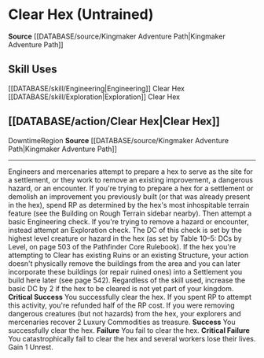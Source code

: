 ﻿---
id: '11'
name: Clear Hex
rarity: Common
rus_type_level: null
source: '[[DATABASE/source/Kingmaker Adventure Path|Kingmaker Adventure Path]]'
trait: null
type: General Skill Action

---
# Clear Hex (Untrained)

**Source** [[DATABASE/source/Kingmaker Adventure Path|Kingmaker Adventure Path]]

## Skill Uses

[[DATABASE/skill/Engineering|Engineering]] Clear Hex
[[DATABASE/skill/Exploration|Exploration]] Clear Hex

## [[DATABASE/action/Clear Hex|Clear Hex]]

<span class="item-trait">Downtime</span><span class="item-trait">Region</span>
**Source** [[DATABASE/source/Kingmaker Adventure Path|Kingmaker Adventure Path]]

---
Engineers and mercenaries attempt to prepare a hex to serve as the site for a settlement, or they work to remove an existing improvement, a dangerous hazard, or an encounter.
 If you're trying to prepare a hex for a settlement or demolish an improvement you previously built (or that was already present in the hex), spend RP as determined by the hex's most inhospitable terrain feature (see the Building on Rough Terrain sidebar nearby). Then attempt a basic Engineering check.
 If you're trying to remove a hazard or encounter, instead attempt an Exploration check. The DC of this check is set by the highest level creature or hazard in the hex (as set by Table 10–5: DCs by Level, on page 503 of the Pathfinder Core Rulebook).
 If the hex you're attempting to Clear has existing Ruins or an existing Structure, your action doesn't physically remove the buildings from the area and you can later incorporate these buildings (or repair ruined ones) into a Settlement you build here later (see page 542). Regardless of the skill used, increase the basic DC by 2 if the hex to be cleared is not yet part of your kingdom.
**Critical Success** You successfully clear the hex. If you spent RP to attempt this activity, you're refunded half of the RP cost. If you were removing dangerous creatures (but not hazards) from the hex, your explorers and mercenaries recover 2 Luxury Commodities as treasure.
**Success** You successfully clear the hex.
**Failure** You fail to clear the hex.
**Critical Failure** You catastrophically fail to clear the hex and several workers lose their lives. Gain 1 Unrest.